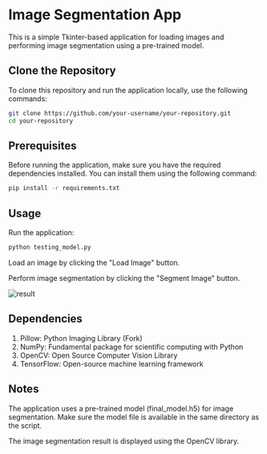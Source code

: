 # Image Segmentation App

This is a simple Tkinter-based application for loading images and performing image segmentation using a pre-trained model.

## Clone the Repository

To clone this repository and run the application locally, use the following commands:

```bash
git clone https://github.com/your-username/your-repository.git
cd your-repository
```

## Prerequisites

Before running the application, make sure you have the required dependencies installed. You can install them using the following command:

```bash
pip install -r requirements.txt
```

## Usage
Run the application:

```bash
python testing_model.py
```

Load an image by clicking the "Load Image" button.

Perform image segmentation by clicking the "Segment Image" button.

![result](https://github.com/InnaK342/Airbus_Ship_Detection_Inna/tree/main/images/result.jpg)

## Dependencies
1. Pillow: Python Imaging Library (Fork)
2. NumPy: Fundamental package for scientific computing with Python
3. OpenCV: Open Source Computer Vision Library
4. TensorFlow: Open-source machine learning framework

## Notes
The application uses a pre-trained model (final_model.h5) for image segmentation. Make sure the model file is available in the same directory as the script.

The image segmentation result is displayed using the OpenCV library.

